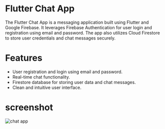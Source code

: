 # Flutter Chat App

The Flutter Chat App is a messaging application built using Flutter and Google Firebase. It leverages Firebase Authentication for user login and registration using email and password. The app also utilizes Cloud Firestore to store user credentials and chat messages securely.

# Features
* User registration and login using email and password.
* Real-time chat functionality.
* Firestore database for storing user data and chat messages.
* Clean and intuitive user interface.

# screenshot
![chat app](https://github.com/itsgits01/Flutter-Chat-App/assets/111409328/c2f5f318-0a2d-47bc-97bf-aa38f44519cc)

